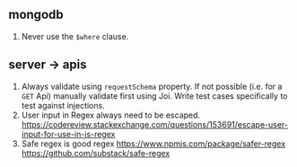 
## mongodb

1. Never use the `$where` clause.

## server -> apis

1. Always validate using `requestSchema` property. If not possible (i.e. for a `GET` Api) manually validate first using Joi. Write test cases specifically to test against injections.
2. User input in Regex always need to be escaped. https://codereview.stackexchange.com/questions/153691/escape-user-input-for-use-in-js-regex
3. Safe regex is good regex https://www.npmjs.com/package/safer-regex https://github.com/substack/safe-regex



